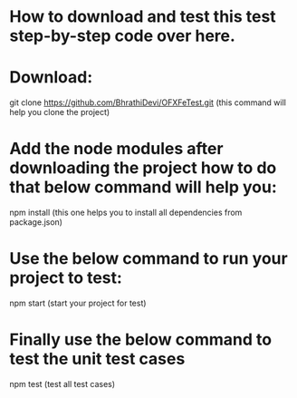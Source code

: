 # How to download and test this test step-by-step code over here.
# Download:
git clone https://github.com/BhrathiDevi/OFXFeTest.git (this command will help you clone the project)

# Add the node modules after downloading the project how to do that below command will help you:

npm install (this one helps you to install all dependencies from package.json)

# Use the below command to run your project to test:

npm start (start your project for test)

# Finally use the below command to test the unit test cases

npm test (test all test cases)
